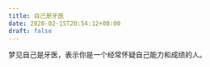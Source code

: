 ```yaml
---
title: 自己是牙医
date: 2020-02-15T20:54:12+08:00
draft: false
---
```


梦见自己是牙医，表示你是一个经常怀疑自己能力和成绩的人。<br>
